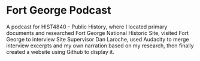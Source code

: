 # Fort George Podcast

A podcast for HIST4840 - Public History, where I located primary documents and researched Fort George National Historic Site, visited Fort George to interview Site Supervisor Dan Laroche, used Audacity to merge interview excerpts and my own narration based on my research, then finally created a website using Github to display it.

